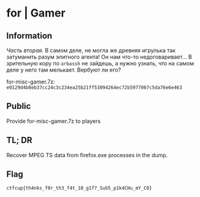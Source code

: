 # for | Gamer

## Information
*Часть вторая.* В самом деле, не могла же древняя игрулька так затуманить разум элитного агента! 
Он нам что-то недоговаривает... В зрительную кору по `arbassh` не зайдешь, а нужно узнать, что на самом деле у него там мелькает.
Вербуют ли его?

for-misc-gamer.7z: `e0129d4b8eb37cc24c3c234ea25b21ff53094264ec72b5977067c5da76e6e463`

## Public
Provide for-misc-gamer.7z to players

## TL; DR
Recover MPEG TS data from firefox.exe processes in the dump.

## Flag
`ctfcup{th4nks_f0r_th3_f4t_10_g1f7_Sub5_p1k4CHu_mY_C0}`
